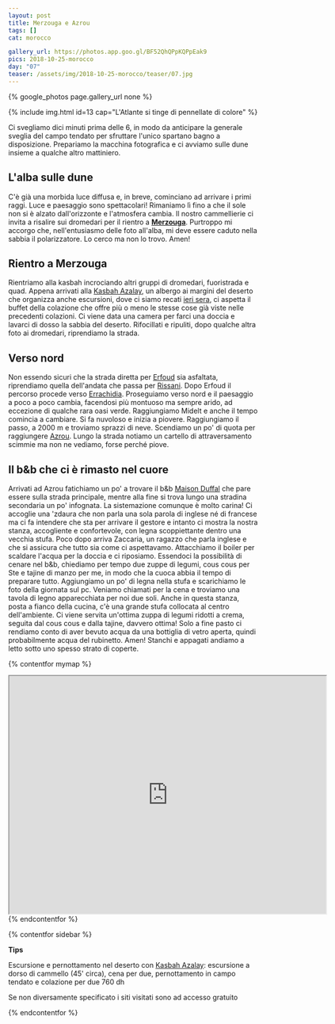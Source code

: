 ```yaml
---
layout: post
title: Merzouga e Azrou 
tags: []
cat: morocco

gallery_url: https://photos.app.goo.gl/BF52QhQPpKQPpEak9
pics: 2018-10-25-morocco
day: "07"
teaser: /assets/img/2018-10-25-morocco/teaser/07.jpg
---
```


{% google_photos page.gallery_url none %}

{% include img.html id=13 cap="L'Atlante si tinge di pennellate di colore" %}

Ci svegliamo dici minuti prima delle 6, in modo da anticipare la generale sveglia del campo tendato per sfruttare l'unico spartano bagno a disposizione. Prepariamo la macchina fotografica e ci avviamo sulle dune insieme a qualche altro mattiniero. 

## L'alba sulle dune

C'è già una morbida luce diffusa e, in breve, cominciano ad arrivare i primi raggi. Luce e paesaggio sono spettacolari! Rimaniamo lì fino a che il sole non si è alzato dall'orizzonte e l'atmosfera cambia. Il nostro cammellierie ci invita a risalire sui dromedari per il rientro a [**Merzouga**](https://www.marocco.org/cosa-vedere-marocco/merzouga/). Purtroppo mi accorgo che, nell'entusiasmo delle foto all'alba, mi deve essere caduto nella sabbia il polarizzatore. Lo cerco ma non lo trovo. Amen!

## Rientro a Merzouga

Rientriamo alla kasbah incrociando altri gruppi di dromedari, fuoristrada e quad. Appena arrivati alla [Kasbah Azalay](https://kasbahazalay.com/en/home/), un albergo ai margini del deserto che organizza anche escursioni, dove ci siamo recati [ieri sera](https://www.van42.com/2018/10/31/morocco_06-atlante.html), ci aspetta il buffet della colazione che offre più o meno le stesse cose già viste nelle precedenti colazioni. Ci viene data una camera per farci una doccia e lavarci di dosso la sabbia del deserto. Rifocillati e ripuliti, dopo qualche altra foto ai dromedari, riprendiamo la strada.

## Verso nord

Non essendo sicuri che la strada diretta per [Erfoud](https://www.marocco.org/cosa-vedere-marocco/erfoud/) sia asfaltata, riprendiamo quella dell'andata che passa per [Rissani](https://it.wikipedia.org/wiki/Er-rissani). Dopo Erfoud il percorso procede verso [Errachidia](https://www.visitmorocco.com/en/travel/errachidia-midelt-merzouga). Proseguiamo verso nord e il paesaggio a poco a poco cambia, facendosi più montuoso ma sempre arido, ad eccezione di qualche rara oasi verde. Raggiungiamo Midelt e anche il tempo comincia a cambiare. Si fa nuvoloso e inizia a piovere. Raggiungiamo il passo, a 2000 m e troviamo sprazzi di neve. Scendiamo un po' di quota per raggiungere [Azrou](https://www.marocco.org/cosa-vedere-marocco/azrou/). Lungo la strada notiamo un cartello di attraversamento scimmie ma non ne vediamo, forse perché piove.


## Il b&b che ci è rimasto nel cuore

Arrivati ad Azrou fatichiamo un po' a trovare il b&b [Maison Duffal](https://www.booking.com/hotel/ma/maison-dufal.it.html) che pare essere sulla strada principale, mentre alla fine si trova lungo una stradina secondaria un po' infognata. La sistemazione comunque è molto carina! Ci accoglie una 'zdaura che non parla una sola parola di inglese né di francese ma ci fa intendere che sta per arrivare il gestore e intanto ci mostra la nostra stanza, accogliente e confortevole, con legna scoppiettante dentro una vecchia stufa. Poco dopo arriva Zaccaria, un ragazzo che parla inglese e che si assicura che tutto sia come ci aspettavamo. Attacchiamo il boiler per scaldare l'acqua per la doccia e ci riposiamo. Essendoci la possibilità di cenare nel b&b, chiediamo per tempo due zuppe di legumi, cous cous per Ste e tajine di manzo per me, in modo che la cuoca abbia il tempo di preparare tutto. Aggiungiamo un po' di legna nella stufa e scarichiamo le foto della giornata sul pc. Veniamo chiamati per la cena e troviamo una tavola di legno apparecchiata per noi due soli. Anche in questa stanza, posta a fianco della cucina, c'è una grande stufa collocata al centro dell'ambiente. Ci viene servita un'ottima zuppa di legumi ridotti a crema, seguita dal cous cous e dalla tajine, davvero ottima! Solo a fine pasto ci rendiamo conto di aver bevuto acqua da una bottiglia di vetro aperta, quindi probabilmente acqua del rubinetto. Amen! Stanchi e appagati andiamo a letto sotto uno spesso strato di coperte.

{% contentfor mymap %}
<iframe src="https://www.google.com/maps/d/embed?mid=1N8SYPATRD5w-p_ihOmkbMM5360EAOU-J&ehbc=2E312F" width="640" height="480"></iframe>
{% endcontentfor %}

{% contentfor sidebar %}

**Tips**

Escursione e pernottamento nel deserto con [Kasbah Azalay](https://kasbahazalay.com/en/home/): escursione a dorso di cammello (45' circa), cena per due, pernottamento in campo tendato e colazione per due 760 dh

Se non diversamente specificato i siti visitati sono ad accesso gratuito

{% endcontentfor %}
